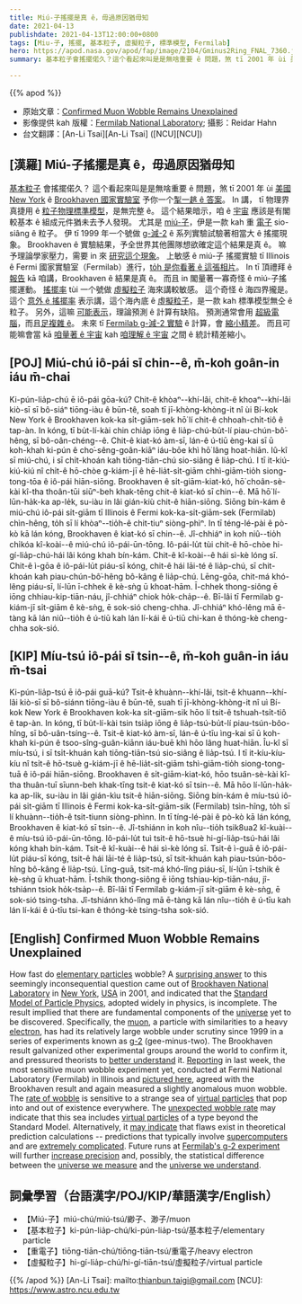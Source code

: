 ```yaml
---
title: Miú-子搖擺是真 ê，毋過原因猶毋知
date: 2021-04-13
publishdate: 2021-04-13T12:00:00+0800
tags: [Miu-子, 搖擺, 基本粒子, 虛擬粒子, 標準模型, Fermilab]
hero: https://apod.nasa.gov/apod/fap/image/2104/Gminus2Ring_FNAL_7360.jpg
summary: 基本粒子會搖擺偌久？這个看起來叫是是無啥重要 ê 問題，煞 tī 2001 年 ùi 美國 Niú-iok ê Brookhaven 國家實驗室予你一个掣一趒 ê 答案。

---
```


{{% apod %}}

- 原始文章：[Confirmed Muon Wobble Remains Unexplained](https://apod.nasa.gov/apod/ap210413.html)
- 影像提供 kah 版權：[Fermilab National Laboratory](https://www.fnal.gov/); 攝影：Reidar Hahn
- 台文翻譯：[An-Li Tsai][An-Li Tsai] ([NCU][NCU])

## [漢羅] Miú-子搖擺是真 ê，毋過原因猶毋知

[基本粒子][elementary particles] 會搖擺偌久？
這个看起來叫是是無啥重要 ê 問題，煞 tī 2001 年 ùi [美國][USA] [New York][New York] ê [Brookhaven 國家實驗室][Brookhaven National Laboratory] 予你一个[掣一趒 ê 答案][surprising answer]。
In 講， tī 物理界真捷用 ê [粒子物理標準模型][Standard Model of Particle Physics]，是無完整 ê。
這个結果暗示，咱 ê [宇宙][universe] 應該是有閣較基本 ê 組成元件猶未去予人發現。
尤其是 [miú-子][muon]，伊是一款 kah 重 [電子][electron] sio-siâng ê 粒子。
伊 tī 1999 年一个號做 [g-減-2][g-2] ê 系列實驗試驗著相當大 ê 搖擺現象。
Brookhaven ê 實驗結果，予全世界其他團隊想欲確定這个結果是真 ê。
嘛予理論學家壓力，需要 in 來 [研究這个現象][better understand]。
上敏感 ê miú-子 搖擺實驗 tī Illinois ê Fermi 國家實驗室（Fermilab）進行，[to̍h 是你看著 ê 這張相片][pictured here]。
In tī 頂禮拜 ê [報告][Reporting] kā 咱講，Brookhaven ê 結果是真 ê。
而且 in 閣量著一寡奇怪 ê miú-子搖擺運動。
[搖擺率][rate of wobble] tùi 一个號做 [虛擬粒子][virtual particles] 海來講較敏感。
這个奇怪 ê 海四界攏是。
這个 [意外 ê 搖擺率][unexpected wobble rate] 表示講，這个海內底 ê [虛擬粒子][virtual particles]，是一款 kah 標準模型無仝 ê 粒子。
另外，這嘛 [可能表示][may indicate]，理論預測 ê 計算有缺陷。
預測通常會用 [超級電腦][supercomputers]，而且[足複雜 ê][extremely complicated]。
未來 tī [Fermilab g-減-2 實驗][Fermilab's g-2 experiment] ê 計算，會 [縮小精差][increase precision]。
而且可能嘛會當 kā [咱量著 ê 宇宙][universe we measure] kah [咱理解 ê 宇宙][universe we understand] 之間 ê 統計精差縮小。

## [POJ] Miú-chú iô-pái sī chin--ê, m̄-koh goân-in iáu m̄-chai

Ki-pún-lia̍p-chú ē iô-pái gōa-kú?
Chit-ê khòaⁿ--khí-lâi, chit-ê khoaⁿ--khí-lâi kiò-sī sī bô-siáⁿ tiōng-iàu ê būn-tê, soah tī jī-khòng-khòng-it nî ùi Bí-kok New York ê Brookhaven kok-ka si̍t-giām-sek hō͘ lí chit-ê chhoah-chi̍t-tiô ê tap-àn.
In kóng, tī bu̍t-lí-kài chin chia̍p iōng ê lia̍p-chú-bu̍t-lí piau-chún-bô͘-hêng, sī bô-oân-chéng--ê.
Chit-ê kiat-kó àm-sī, lán-ê ú-tiū èng-kai sī ū  koh-khah ki-pún ê cho͘-sêng-goân-kiāⁿ iáu-bōe khì hō͘ lâng hoat-hiān.
Iû-kî sī miú-chú, i sī chi̍t-khoán kah tiōng-tiān-chú sio-siâng ê lia̍p-chú.
I tī it-kiú-kiú-kiú nî chi̍t-ê hō-chòe g-kiám-jī ê hē-lia̍t-si̍t-giām chhì-giām-tio̍h siong-tong-tōa ê iô-pái hiān-siōng.
Brookhaven ê si̍t-giām-kiat-kó, hō͘ choân-sè-kài kî-tha thoân-tūi siūⁿ-beh khak-tēng chit-ê kiat-kó sī chin--ê.
Mā hō͘ lí-lūn-ha̍k-ka ap-le̍k, su-iàu in lâi gián-kiù chit-ê hiān-siōng.
Siōng bín-kám ê miú-chú iô-pái si̍t-giām tī Illinois ê Fermi kok-ka-si̍t-giām-sek (Fermilab) chìn-hêng, to̍h sī lí khòaⁿ--tio̍h-ê chit-tiuⁿ siòng-phìⁿ.
In tī téng-lé-pài ê pò-kò kā lán kóng, Brookhaven ê kiat-kó sī chin--ê.
Jî-chhiáⁿ in koh niû--tio̍h chi̍kóa kî-koài--ê miú-chú iô-pái-ūn-tōng.
Iô-pái-lu̍t tùi chit-ê hō-chòe hi-gí-lia̍p-chú-hái lâi kóng khah bín-kám.
Chit-ê kî-koài--ê hái sì-kè lóng sī.
Chit-ê ì-gōa ê iô-pái-lu̍t piáu-sī kóng, chit-ê hái lāi-té ê lia̍p-chú, sī chit-khoán kah piau-chún-bô͘-hêng bô-kâng ê lia̍p-chú.
Lēng-gōa, chit-má khó-lêng piáu-sī, lí-lūn ī-chhek ê kè-sǹg ū khoat-hām.
Ī-chhek thong-siông ē iōng chhiau-kip-tiān-náu, jî-chhiáⁿ chiok ho̍k-cha̍p--ê.
Bī-lâi tī Fermilab g-kiám-jī si̍t-giām ê kè-sǹg, ē sok-sió cheng-chha.
Jî-chhiáⁿ khó-lêng mā ē-tàng kā lán niû--tio̍h ê ú-tiū kah lán lí-kái ê ú-tiū chi-kan ê thóng-kè cheng-chha sok-sió.

## [KIP] Míu-tsú iô-pái sī tsin--ê, m̄-koh guân-in iáu m̄-tsai

Ki-pún-lia̍p-tsú ē iô-pái guā-kú?
Tsit-ê khuànn--khí-lâi, tsit-ê khuann--khí-lâi kiò-sī sī bô-siánn tiōng-iàu ê būn-tê, suah tī jī-khòng-khòng-it nî uì Bí-kok New York ê Brookhaven kok-ka si̍t-giām-sik hōo lí tsit-ê tshuah-tsi̍t-tiô ê tap-àn.
In kóng, tī bu̍t-lí-kài tsin tsia̍p iōng ê lia̍p-tsú-bu̍t-lí piau-tsún-bôo-hîng, sī bô-uân-tsíng--ê.
Tsit-ê kiat-kó àm-sī, lán-ê ú-tīu ìng-kai sī ū  koh-khah ki-pún ê tsoo-sîng-guân-kiānn iáu-buē khì hōo lâng huat-hiān.
Îu-kî sī míu-tsú, i sī tsi̍t-khuán kah tiōng-tiān-tsú sio-siâng ê lia̍p-tsú.
I tī it-kíu-kíu-kíu nî tsi̍t-ê hō-tsuè g-kiám-jī ê hē-lia̍t-si̍t-giām tshì-giām-tio̍h siong-tong-tuā ê iô-pái hiān-siōng.
Brookhaven ê si̍t-giām-kiat-kó, hōo tsuân-sè-kài kî-tha thuân-tuī sīunn-beh khak-tīng tsit-ê kiat-kó sī tsin--ê.
Mā hōo lí-lūn-ha̍k-ka ap-li̍k, su-iàu in lâi gián-kìu tsit-ê hiān-siōng.
Siōng bín-kám ê míu-tsú iô-pái si̍t-giām tī Illinois ê Fermi kok-ka-si̍t-giām-sik (Fermilab) tsìn-hîng, to̍h sī lí khuànn--tio̍h-ê tsit-tiunn siòng-phìnn.
In tī tíng-lé-pài ê pò-kò kā lán kóng, Brookhaven ê kiat-kó sī tsin--ê.
Jî-tshiánn in koh nîu--tio̍h tsik8ua2 kî-kuài--ê míu-tsú iô-pái-ūn-tōng.
Iô-pái-lu̍t tuì tsit-ê hō-tsuè hi-gí-lia̍p-tsú-hái lâi kóng khah bín-kám.
Tsit-ê kî-kuài--ê hái sì-kè lóng sī.
Tsit-ê ì-guā ê iô-pái-lu̍t piáu-sī kóng, tsit-ê hái lāi-té ê lia̍p-tsú, sī tsit-khuán kah piau-tsún-bôo-hîng bô-kâng ê lia̍p-tsú.
Līng-guā, tsit-má khó-lîng piáu-sī, lí-lūn ī-tshik ê kè-sǹg ū khuat-hām.
Ī-tshik thong-siông ē iōng tshiau-kip-tiān-náu, jî-tshiánn tsiok ho̍k-tsa̍p--ê.
Bī-lâi tī Fermilab g-kiám-jī si̍t-giām ê kè-sǹg, ē sok-sió tsing-tsha.
Jî-tshiánn khó-lîng mā ē-tàng kā lán nîu--tio̍h ê ú-tīu kah lán lí-kái ê ú-tīu tsi-kan ê thóng-kè tsing-tsha sok-sió.

## [English] Confirmed Muon Wobble Remains Unexplained

How fast do [elementary particles][elementary particles] wobble? A [surprising answer][surprising answer] to this seemingly inconsequential question came out of [Brookhaven National Laboratory][Brookhaven National Laboratory] in [New York][New York], [USA][USA] in 2001, and indicated that the [Standard Model of Particle Physics][Standard Model of Particle Physics], adopted widely in physics, is incomplete. The result impllied that there are fundamental components of the [universe][universe] yet to be discovered. Specifically, the [muon][muon], a particle with similarities to a heavy [electron][electron], has had its relatively large wobble under scrutiny since 1999 in a series of experiments known as [g-2][g-2] (gee-minus-two). The Brookhaven result galvanized other experimental groups around the world to confirm it, and pressured theorists to [better understand][better understand] it. [Reporting][Reporting] in last week, the most sensitive muon wobble experiment yet, conducted at Fermi National Laboratory (Fermilab) in Illinois and [pictured here][pictured here], agreed with the Brookhaven result and again measured a slightly anomalous muon wobble. The [rate of wobble][rate of wobble] is sensitive to a strange sea of [virtual particles][virtual particles] that pop into and out of existence everywhere. The [unexpected wobble rate][unexpected wobble rate] may indicate that this sea includes [virtual particles][virtual particles] of a type beyond the Standard Model. Alternatively, it [may indicate][may indicate] that flaws exist in theoretical prediction calculations -- predictions that typically involve [supercomputers][supercomputers] and are [extremely complicated][extremely complicated]. Future runs at [Fermilab's g-2 experiment][Fermilab's g-2 experiment] will further [increase precision][increase precision] and, possibly, the statistical difference between the [universe we measure][universe we measure] and the [universe we understand][universe we understand].


## 詞彙學習（台語漢字/POJ/KIP/華語漢字/English）

- 【Miú-子】miú-chú/miú-tsú/緲子、渺子/muon
- 【基本粒子】ki-pún-lia̍p-chú/ki-pún-lia̍p-tsú/基本粒子/elementary particle
- 【重電子】tiōng-tiān-chú/tiōng-tiān-tsú/重電子/heavy electron
- 【虛擬粒子】hi-gí-lia̍p-chú/hi-gí-tiān-tsú/虛擬粒子/virtual particle

{{% /apod %}}
[An-Li Tsai]: mailto:thianbun.taigi@gmail.com
[NCU]: https://www.astro.ncu.edu.tw

[elementary particles]: https://en.wikipedia.org/wiki/Elementary_particle
[surprising answer]: https://www.bnl.gov/newsroom/news.php?a=112259
[Brookhaven National Laboratory]: https://www.bnl.gov/about/
[New York]: https://en.wikipedia.org/wiki/New_York_(state)
[USA]: https://www.cia.gov/the-world-factbook/countries/united-states/
[Standard Model of Particle Physics]: https://www.energy.gov/science/doe-explainsthe-standard-model-particle-physics
[universe]: https://apod.nasa.gov/apod/ap000101.html
[muon]: http://hyperphysics.phy-astr.gsu.edu/hbase/particles/lepton.html#c3
[electron]: http://www.aip.org/history/electron/
[g-2]: https://en.wikipedia.org/wiki/Muon_g-2
[better understand]: http://www.bnl.gov/bnlweb/pubaf/pr/2001/g-2_backgrounder.htm
[Reporting]: https://journals.aps.org/prl/abstract/10.1103/PhysRevLett.126.141801
[pictured here]: https://vms.fnal.gov/asset/detail?recid=1950114
[rate of wobble]: http://www.bnl.gov/bnlweb/pubaf/pr/2002/bnlpr073002.htm
[virtual particles]: http://math.ucr.edu/home/baez/physics/Quantum/virtual_particles.html
[unexpected wobble rate]: https://news.fnal.gov/2021/04/first-results-from-fermilabs-muon-g-2-experiment-strengthen-evidence-of-new-physics/
[virtual particles]: https://math.ucr.edu/home/baez/physics/Quantum/virtual_particles.html
[may indicate]: https://www.scientificamerican.com/article/is-the-standard-model-of-physics-now-broken/
[supercomputers]: https://www.nas.nasa.gov/
[extremely complicated]: https://www.forbes.com/sites/startswithabang/2021/04/08/why-you-should-doubt-new-physics-from-the-latest-muon-g-2-results/
[Fermilab's g-2 experiment]: https://muon-g-2.fnal.gov/
[increase precision]: https://www.nytimes.com/2021/04/07/science/particle-physics-muon-fermilab-brookhaven.html
[universe we measure]: https://media.gettyimages.com/photos/the-lab-technician-picture-id523520540?s=612x612
[universe we understand]: https://i.pinimg.com/originals/2f/77/38/2f7738d8768201390955105e756733ce.jpg
